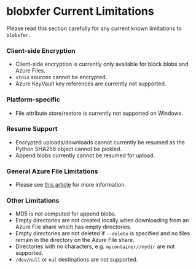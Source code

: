 # blobxfer Current Limitations
Please read this section carefully for any current known limitations to
`blobxfer`.

### Client-side Encryption
* Client-side encryption is currently only available for block blobs and
Azure Files.
* `stdin` sources cannot be encrypted.
* Azure KeyVault key references are currently not supported.

### Platform-specific
* File attribute store/restore is currently not supported on Windows.

### Resume Support
* Encrypted uploads/downloads cannot currently be resumed as the Python
SHA256 object cannot be pickled.
* Append blobs currently cannot be resumed for upload.

### General Azure File Limitations
* Please see [this article](https://msdn.microsoft.com/en-us/library/azure/dn744326.aspx)
for more information.

### Other Limitations
* MD5 is not computed for append blobs.
* Empty directories are not created locally when downloading from an Azure
File share which has empty directories.
* Empty directories are not deleted if `--delete` is specified and no files
remain in the directory on the Azure File share.
* Directories with no characters, e.g. `mycontainer//mydir` are not
supported.
* `/dev/null` or `nul` destinations are not supported.
